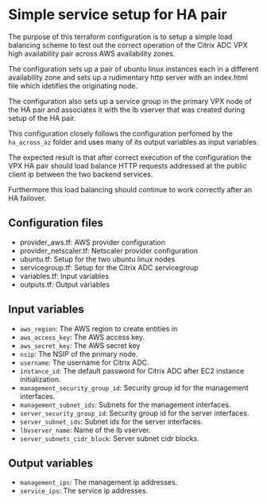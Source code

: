 # Simple service setup for HA pair

The purpose of this terraform configuration is to
setup a simple load balancing scheme to test out
the correct operation of the Citrix ADC VPX high availability pair across
AWS availability zones.

The configuration sets up a pair of ubuntu linux instances each in a different
availability zone and sets up a rudimentary http server with an index.html file
which idetifies the originating node.

The configuration also sets up a service group in the primary VPX node of the HA
pair and associates it with the lb vserver that was created during setup of the HA pair.

This configuration closely follows the configuration perfomed by the `ha_across_az` folder
and uses many of its output variables as input variables.

The expected result is that after correct execution of the configuration
the VPX HA pair should load balance HTTP requests addressed at the public client ip
between the two backend services.

Furthermore this load balancing should continue to work correctly after an HA failover.


## Configuration files

* provider\_aws.tf: AWS provider configuration
* provider\_netscaler.tf: Netscaler provider configuration
* ubuntu.tf: Setup for the two ubuntu linux nodes
* servicegroup.tf: Setup for the Citrix ADC servicegroup
* variables.tf: Input variables
* outputs.tf: Output variables

## Input variables

* `aws_region`: The AWS region to create entities in
* `aws_access_key`: The AWS access key.
* `aws_secret_key`: The AWS secret key
* `nsip`: The NSIP of the primary node.
* `username`: The username for Citrix ADC.
* `instance_id`: The default password for Citrix ADC after EC2 instance initialization.
* `management_security_group_id`: Security group id for the management interfaces.
* `management_subnet_ids`: Subnets for the management interfaces.
* `server_security_group_id`: Security group id for the server interfaces.
* `server_subnet_ids`: Subnet ids for the server interfaces.
* `lbvserver_name`: Name of the lb vserver.
* `server_subnets_cidr_block`: Server subnet cidr blocks.

## Output variables

* `management_ips`: The management ip addresses.
* `service_ips`: The service ip addresses.
